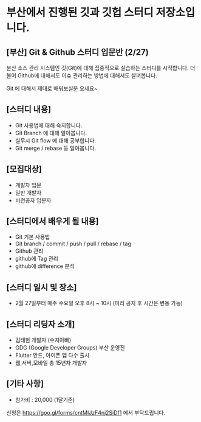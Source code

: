 
# 부산에서 진행된 깃과 깃헙 스터디 저장소입니다.

## [부산] Git & Github 스터디 입문반 (2/27)

분산 소스 관리 시스템인 깃(Git)에 대해 집중적으로 실습하는 스터디를 시작합니다. 
더불어 Github에 대해서도 이슈 관리하는 방법에 대해서도 살펴봅니다. 

Git 에 대해서 제대로 배워보실분 오세요~

## [스터디 내용]
- Git 사용법에 대해 숙지합니다. 
- Git Branch 에 대해 알아봅니다. 
- 실무시 Git flow 에 대해 공부합니다. 
- Git merge / rebase 등 알아봅니다. 

## [모집대상]
- 개발자 입문
- 일반 개발자
- 비전공자 입문자

## [스터디에서 배우게 될 내용]
- Git 기본 사용법
- Git branch / commit / push / pull / rebase / tag
- Github 관리
- github에 Tag 관리
- github에 difference 분석

## [스터디 일시 및 장소]
- 2월 27일부터 매주 수요일 오후 8시 ~ 10시 (미리 공지 후 시간은 변동 가능)


## [스터디 리딩자 소개]
- 김태현 개발자 (수지아빠)
- GDG (Google Developer Groups) 부산 운영진
- Flutter 안드, 아이폰 앱 다수 출시
- 웹,서버,모바일 총 15년차 개발자

## [기타 사항]
- 참가비 : 20,000 (1달기준)

신청은 https://goo.gl/forms/cntMIJzF4nj2SiDf1 에서 부탁드립니다. 

